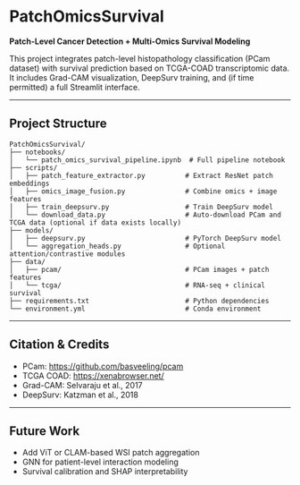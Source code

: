 # PatchOmicsSurvival

**Patch-Level Cancer Detection + Multi-Omics Survival Modeling**

This project integrates patch-level histopathology classification (PCam dataset) with survival prediction based on TCGA-COAD transcriptomic data. It includes Grad-CAM visualization, DeepSurv training, and (if time permitted) a full Streamlit interface.

---

## Project Structure

```
PatchOmicsSurvival/
├── notebooks/
│   └── patch_omics_survival_pipeline.ipynb  # Full pipeline notebook
├── scripts/
│   ├── patch_feature_extractor.py          # Extract ResNet patch embeddings
│   ├── omics_image_fusion.py               # Combine omics + image features
│   ├── train_deepsurv.py                   # Train DeepSurv model
│   └── download_data.py                    # Auto-download PCam and TCGA data (optional if data exists locally)
├── models/
│   ├── deepsurv.py                         # PyTorch DeepSurv model
│   └── aggregation_heads.py                # Optional attention/contrastive modules
├── data/
│   ├── pcam/                               # PCam images + patch features
│   └── tcga/                               # RNA-seq + clinical survival
├── requirements.txt                        # Python dependencies
└── environment.yml                         # Conda environment
```

---

## Citation & Credits

- PCam: https://github.com/basveeling/pcam
- TCGA COAD: https://xenabrowser.net/
- Grad-CAM: Selvaraju et al., 2017
- DeepSurv: Katzman et al., 2018

---

## Future Work

- Add ViT or CLAM-based WSI patch aggregation
- GNN for patient-level interaction modeling
- Survival calibration and SHAP interpretability
